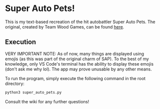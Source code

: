 # Super Auto Pets!

This is my text-based recreation of the hit autobattler Super Auto Pets. The original, created by Team Wood Games, can be found [here](https://teamwoodgames.com/).

## Execution

VERY IMPORTANT NOTE: As of now, many things are displayed using emojis (as this was part of the original charm of SAP). To the best of my knowledge, only VS Code's terminal has the ability to display these emojis (don't ask me why lol). The app may prove unusable by any other means.

To run the program, simply execute the following command in the root directory:

```bash
python3 super_auto_pets.py
```

Consult the wiki for any further questions!